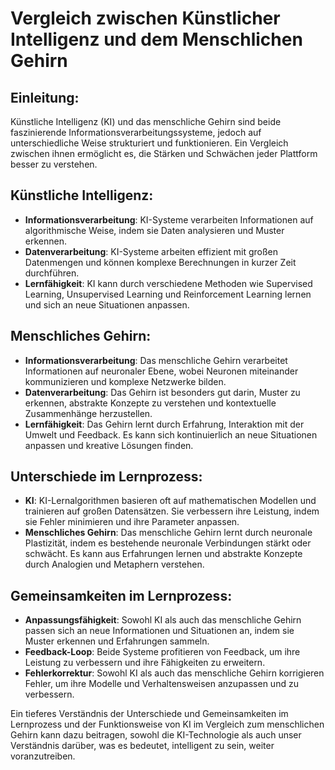 # Vergleich zwischen Künstlicher Intelligenz und dem Menschlichen Gehirn

## Einleitung:
Künstliche Intelligenz (KI) und das menschliche Gehirn sind beide faszinierende Informationsverarbeitungssysteme, jedoch auf unterschiedliche Weise strukturiert und funktionieren. Ein Vergleich zwischen ihnen ermöglicht es, die Stärken und Schwächen jeder Plattform besser zu verstehen.

## Künstliche Intelligenz:
- **Informationsverarbeitung**: KI-Systeme verarbeiten Informationen auf algorithmische Weise, indem sie Daten analysieren und Muster erkennen.
- **Datenverarbeitung**: KI-Systeme arbeiten effizient mit großen Datenmengen und können komplexe Berechnungen in kurzer Zeit durchführen.
- **Lernfähigkeit**: KI kann durch verschiedene Methoden wie Supervised Learning, Unsupervised Learning und Reinforcement Learning lernen und sich an neue Situationen anpassen.

## Menschliches Gehirn:
- **Informationsverarbeitung**: Das menschliche Gehirn verarbeitet Informationen auf neuronaler Ebene, wobei Neuronen miteinander kommunizieren und komplexe Netzwerke bilden.
- **Datenverarbeitung**: Das Gehirn ist besonders gut darin, Muster zu erkennen, abstrakte Konzepte zu verstehen und kontextuelle Zusammenhänge herzustellen.
- **Lernfähigkeit**: Das Gehirn lernt durch Erfahrung, Interaktion mit der Umwelt und Feedback. Es kann sich kontinuierlich an neue Situationen anpassen und kreative Lösungen finden.

## Unterschiede im Lernprozess:
- **KI**: KI-Lernalgorithmen basieren oft auf mathematischen Modellen und trainieren auf großen Datensätzen. Sie verbessern ihre Leistung, indem sie Fehler minimieren und ihre Parameter anpassen.
- **Menschliches Gehirn**: Das menschliche Gehirn lernt durch neuronale Plastizität, indem es bestehende neuronale Verbindungen stärkt oder schwächt. Es kann aus Erfahrungen lernen und abstrakte Konzepte durch Analogien und Metaphern verstehen.

## Gemeinsamkeiten im Lernprozess:
- **Anpassungsfähigkeit**: Sowohl KI als auch das menschliche Gehirn passen sich an neue Informationen und Situationen an, indem sie Muster erkennen und Erfahrungen sammeln.
- **Feedback-Loop**: Beide Systeme profitieren von Feedback, um ihre Leistung zu verbessern und ihre Fähigkeiten zu erweitern.
- **Fehlerkorrektur**: Sowohl KI als auch das menschliche Gehirn korrigieren Fehler, um ihre Modelle und Verhaltensweisen anzupassen und zu verbessern.

Ein tieferes Verständnis der Unterschiede und Gemeinsamkeiten im Lernprozess und der Funktionsweise von KI im Vergleich zum menschlichen Gehirn kann dazu beitragen, sowohl die KI-Technologie als auch unser Verständnis darüber, was es bedeutet, intelligent zu sein, weiter voranzutreiben.
